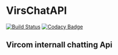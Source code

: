 # VirsChatAPI
[![Build Status](https://travis-ci.org/PaulKariukiRimiru/VirsChatAPI.svg?branch=master)](https://travis-ci.org/PaulKariukiRimiru/VirsChatAPI)
[![Codacy Badge](https://api.codacy.com/project/badge/Grade/70b316abc13d403aa4d43e2793ed05b1)](https://www.codacy.com/app/paulrimiru/VirsChatAPI?utm_source=github.com&amp;utm_medium=referral&amp;utm_content=PaulKariukiRimiru/VirsChatAPI&amp;utm_campaign=Badge_Grade)

## Vircom internall chatting Api
